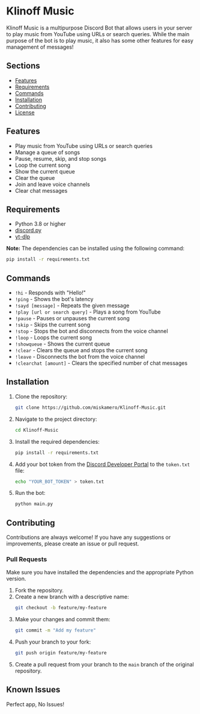 # Klinoff Music

Klinoff Music is a multipurpose Discord Bot that allows users in your server to play music from YouTube using URLs or search queries. While the main purpose of the bot is to play music, it also has some other features for easy management of messages!

## Sections

- [Features](#features)
- [Requirements](#requirements)
- [Commands](#commands)
- [Installation](#installation)
- [Contributing](#contributing)
- [License](LICENSE)

## Features

- Play music from YouTube using URLs or search queries
- Manage a queue of songs
- Pause, resume, skip, and stop songs
- Loop the current song
- Show the current queue
- Clear the queue
- Join and leave voice channels
- Clear chat messages

## Requirements

- Python 3.8 or higher
- [discord.py](https://pypi.org/project/discord.py/)
- [yt-dlp](https://pypi.org/project/youtube-dl/)

**Note:** The dependencies can be installed using the following command:
```sh
pip install -r requirements.txt
```

## Commands

- `!hi` - Responds with "Hello!"
- `!ping` - Shows the bot's latency
- `!sayd [message]` - Repeats the given message
- `!play [url or search query]` - Plays a song from YouTube
- `!pause` - Pauses or unpauses the current song
- `!skip` - Skips the current song
- `!stop` - Stops the bot and disconnects from the voice channel
- `!loop` - Loops the current song
- `!showqueue` - Shows the current queue
- `!clear` - Clears the queue and stops the current song
- `!leave` - Disconnects the bot from the voice channel
- `!clearchat [amount]` - Clears the specified number of chat messages

## Installation

1. Clone the repository:
    ```sh
    git clone https://github.com/miskamero/Klinoff-Music.git
    ```
2. Navigate to the project directory:
    ```sh
    cd Klinoff-Music
    ```
3. Install the required dependencies:
    ```sh
    pip install -r requirements.txt
    ```
4. Add your bot token from the [Discord Developer Portal](https://discord.com/developers/applications) to the `token.txt` file:
    ```sh
    echo "YOUR_BOT_TOKEN" > token.txt
    ```
5. Run the bot:
    ```sh
    python main.py
    ```


## Contributing

Contributions are always welcome! If you have any suggestions or improvements, please create an issue or pull request.

### Pull Requests

Make sure you have installed the dependencies and the appropriate Python version.

1. Fork the repository.
2. Create a new branch with a descriptive name:
    ```sh
    git checkout -b feature/my-feature
    ```
3. Make your changes and commit them:
    ```sh
    git commit -m "Add my feature"
    ```
4. Push your branch to your fork:
    ```sh
    git push origin feature/my-feature
    ```
5. Create a pull request from your branch to the `main` branch of the original repository.

## Known Issues

Perfect app, No Issues!